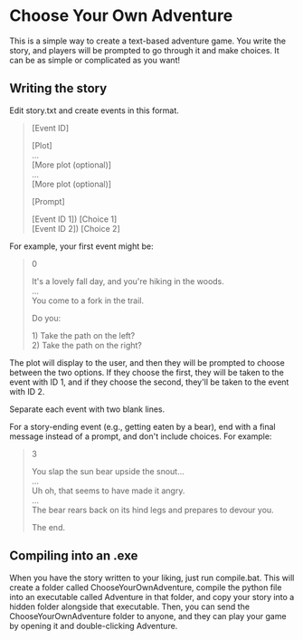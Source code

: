 # Choose Your Own Adventure

This is a simple way to create a text-based adventure game.
You write the story, and players will be prompted to go through
it and make choices. It can be as simple or complicated as you want!

## Writing the story

Edit story.txt and create events in this format.

> [Event ID]  
>  
> [Plot]  
> ...  
> [More plot (optional)]  
> ...  
> [More plot (optional)]  
>   
> [Prompt]  
>   
> [Event ID 1]) [Choice 1]  
> [Event ID 2]) [Choice 2]

For example, your first event might be:

> 0
> 
> It's a lovely fall day, and you're hiking in the woods.  
> ...  
> You come to a fork in the trail.
> 
> Do you:
> 
> 1\) Take the path on the left?  
> 2\) Take the path on the right?

The plot will display to the user, and then they will be prompted to choose between the two options. If they choose the first, they will be taken to the event with ID 1, and if they choose the second, they'll be taken to the event with ID 2.

Separate each event with two blank lines.

For a story-ending event (e.g., getting eaten by a bear), end with a final message instead of a prompt, and don't include choices. For example:

> 3
> 
> You slap the sun bear upside the snout...  
> ...  
> Uh oh, that seems to have made it angry.  
> ...  
> The bear rears back on its hind legs and prepares to devour you.
> 
> The end.

## Compiling into an .exe

When you have the story written to your liking, just run compile.bat. This will create a folder called ChooseYourOwnAdventure, compile the python file into an executable called Adventure in that folder, and copy your story into a hidden folder alongside that executable. Then, you can send the ChooseYourOwnAdventure folder to anyone, and they can play your game by opening it and double-clicking Adventure.
